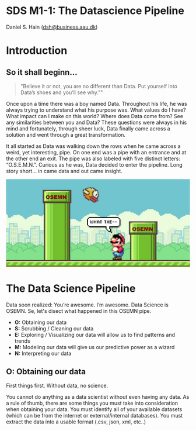 SDS M1-1: The Datascience Pipeline
================
Daniel S. Hain (<dsh@business.aau.dk>)

Introduction
============

So it shall beginn...
---------------------

> "Believe it or not, you are no different than Data. Put yourself into Data’s shoes and you’ll see why.""

Once upon a time there was a boy named Data. Throughout his life, he was always trying to understand what his purpose was. What values do I have? What impact can I make on this world? Where does Data come from? See any similarities between you and Data? These questions were always in his mind and fortunately, through sheer luck, Data finally came across a solution and went through a great transformation.

It all started as Data was walking down the rows when he came across a weird, yet interesting, pipe. On one end was a pipe with an entrance and at the other end an exit. The pipe was also labeled with five distinct letters: “O.S.E.M.N.”. Curious as he was, Data decided to enter the pipeline. Long story short… in came data and out came insight.

![The adventures of Data](media/OSEMN.png)

The Data Science Pipeline
=========================

Data soon realized: You’re awesome. I’m awesome. Data Science is OSEMN. Se, let's disect what happened in this OSEMN pipe.

-   **O:** Obtaining our data
-   **S:** Scrubbing / Cleaning our data
-   **E:** Exploring / Visualizing our data will allow us to find patterns and trends
-   **M:** Modeling our data will give us our predictive power as a wizard
-   **N:** Interpreting our data

**O:** Obtaining our data
-------------------------

First things first. Without data, no science.

You cannot do anything as a data scientist without even having any data. As a rule of thumb, there are some things you must take into consideration when obtaining your data. You must identify all of your available datasets (which can be from the internet or external/internal databases). You must extract the data into a usable format (.csv, json, xml, etc..)
